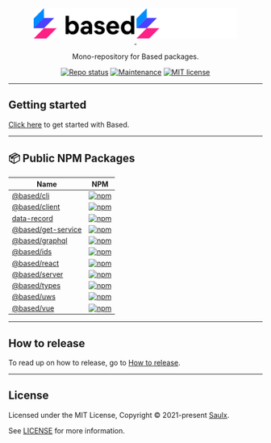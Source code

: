 <div align="center">
  <a href="javascript:void(0);" style="pointer-events: none;">
    <img src="./.docs/assets/based-logo-black.svg#gh-light-mode-only" style="width: 200px; padding-bottom: 10px;" />
    <img src="./.docs/assets/based.svg#gh-dark-mode-only" style="width: 200px; padding-bottom: 10px;" />
  </a>

  <p align="center">
    Mono-repository for Based packages.
  </p>

[![Repo status](https://www.repostatus.org/badges/latest/wip.svg)](./README.md)
[![Maintenance](https://img.shields.io/badge/Maintained%3F-yes-green.svg)](https://github.com/atelier-saulx/based/graphs/commit-activity)
[![MIT license](https://img.shields.io/badge/License-MIT-green.svg)](./LICENSE)

</div>

---

## Getting started

[Click here](./packages/client/docs/get-started.md) to get started with Based.

---

## 📦 Public NPM Packages

| Name                                                   | NPM                                                                                                         |
| ------------------------------------------------------ | ----------------------------------------------------------------------------------------------------------- |
| [@based/cli](./packages/cli/README.md)                 | [![npm](https://img.shields.io/npm/v/@based/cli)](https://www.npmjs.com/package/@based/cli)                 |
| [@based/client](./packages/client/README.md)           | [![npm](https://img.shields.io/npm/v/@based/client)](https://www.npmjs.com/package/@based/client)           |
| [data-record](./packages/data-record/README.md)        | [![npm](https://img.shields.io/npm/v/data-record)](https://www.npmjs.com/package/data-record)               |
| [@based/get-service](./packages/get-service/README.md) | [![npm](https://img.shields.io/npm/v/@based/get-service)](https://www.npmjs.com/package/@based/get-service) |
| [@based/graphql](./packages/graphql/README.md)         | [![npm](https://img.shields.io/npm/v/@based/graphql)](https://www.npmjs.com/package/@based/graphql)         |
| [@based/ids](./packages/ids/README.md)                 | [![npm](https://img.shields.io/npm/v/@based/ids)](https://www.npmjs.com/package/@based/ids)                 |
| [@based/react](./packages/react/README.md)             | [![npm](https://img.shields.io/npm/v/@based/react)](https://www.npmjs.com/package/@based/react)             |
| [@based/server](./packages/server/README.md)           | [![npm](https://img.shields.io/npm/v/@based/server)](https://www.npmjs.com/package/@based/server)           |
| [@based/types](./packages/types/README.md)             | [![npm](https://img.shields.io/npm/v/@based/types)](https://www.npmjs.com/package/@based/types)             |
| [@based/uws](./packages/uws/README.md)                 | [![npm](https://img.shields.io/npm/v/@based/uws)](https://www.npmjs.com/package/@based/uws)                 |
| [@based/vue](./packages/vue/README.md)                 | [![npm](https://img.shields.io/npm/v/@based/vue)](https://www.npmjs.com/package/@based/vue)                 |

---

## How to release

To read up on how to release, go to [How to release](./.docs/how-to-release.md).

---

## License

Licensed under the MIT License, Copyright © 2021-present [Saulx](https://www.saulx.com/).

See [LICENSE](./LICENSE) for more information.
